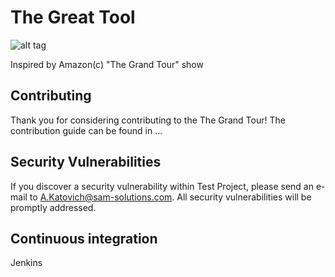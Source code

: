 The Great Tool
=============================

![alt tag](http://borr.sam-solutions.net/jcc/thegreattool/raw/master/thegreattool.PNG)

Inspired by Amazon(c) "The Grand Tour" show

## Contributing

Thank you for considering contributing to the The Grand Tour! The contribution guide can be found in ...

## Security Vulnerabilities

If you discover a security vulnerability within Test Project, please send an e-mail to A.Katovich@sam-solutions.com. All security vulnerabilities will be promptly addressed.

## Continuous integration
Jenkins